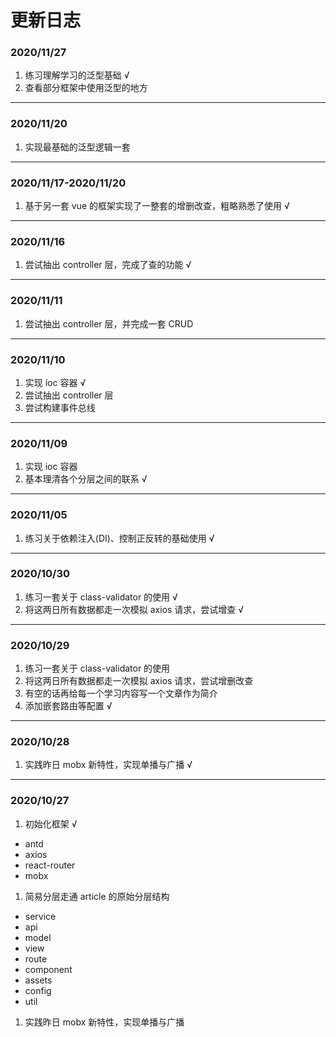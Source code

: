 # 更新日志

### 2020/11/27
1. 练习理解学习的泛型基础 √
2. 查看部分框架中使用泛型的地方

--- 

### 2020/11/20
1. 实现最基础的泛型逻辑一套

--- 

### 2020/11/17-2020/11/20
1. 基于另一套 vue 的框架实现了一整套的增删改查，粗略熟悉了使用 √

--- 

### 2020/11/16
1. 尝试抽出 controller 层，完成了查的功能 √

--- 


### 2020/11/11
1. 尝试抽出 controller 层，并完成一套 CRUD

--- 

### 2020/11/10
1. 实现 ioc 容器 √
2. 尝试抽出 controller 层
3. 尝试构建事件总线

--- 

### 2020/11/09
1. 实现 ioc 容器
2. 基本理清各个分层之间的联系 √

--- 

### 2020/11/05
1. 练习关于依赖注入(DI)、控制正反转的基础使用 √

--- 

### 2020/10/30
1. 练习一套关于 class-validator 的使用 √
2. 将这两日所有数据都走一次模拟 axios 请求，尝试增查 √

--- 

### 2020/10/29
1. 练习一套关于 class-validator 的使用
2. 将这两日所有数据都走一次模拟 axios 请求，尝试增删改查
3. 有空的话再给每一个学习内容写一个文章作为简介
4. 添加嵌套路由等配置 √

--- 

### 2020/10/28
1. 实践昨日 mobx 新特性，实现单播与广播 √

--- 

### 2020/10/27
1. 初始化框架 √
  - antd
  - axios
  - react-router
  - mobx
1. 简易分层走通 article 的原始分层结构
  - service
  - api
  - model
  - view
  - route
  - component
  - assets
  - config
  - util
1. 实践昨日 mobx 新特性，实现单播与广播